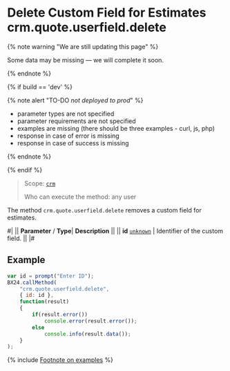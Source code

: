 # Delete Custom Field for Estimates crm.quote.userfield.delete

{% note warning "We are still updating this page" %}

Some data may be missing — we will complete it soon.

{% endnote %}

{% if build == 'dev' %}

{% note alert "TO-DO _not deployed to prod_" %}

- parameter types are not specified
- parameter requirements are not specified
- examples are missing (there should be three examples - curl, js, php)
- response in case of error is missing
- response in case of success is missing

{% endnote %}

{% endif %}

> Scope: [`crm`](../../scopes/permissions.md)
>
> Who can execute the method: any user

The method `crm.quote.userfield.delete` removes a custom field for estimates.

#|
||  **Parameter** / **Type**| **Description** ||
|| **id**
[`unknown`](../../data-types.md) | Identifier of the custom field. ||
|#

## Example

```js
var id = prompt("Enter ID");
BX24.callMethod(
    "crm.quote.userfield.delete",
    { id: id },
    function(result)
    {
        if(result.error())
            console.error(result.error());
        else
            console.info(result.data());
    }
);
```

{% include [Footnote on examples](../../../_includes/examples.md) %}